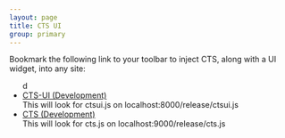 ```yaml
---
layout: page
title: CTS UI
group: primary
---
```


<p>Bookmark the following link to your toolbar to inject CTS, along with a UI widget, into any site:</p>

<ul>d
<li><a class="btn btn-success" href="javascript:var s=document.createElement('script');s.setAttribute('src','http://localhost:8000/release/cts-ui.js');document.getElementsByTagName('body')[0].appendChild(s);">CTS-UI (Development)</a><br />This will look for ctsui.js on localhost:8000/release/ctsui.js</li>
<li><a class="btn btn-success" href="javascript:var s=document.createElement('script');s.setAttribute('src','http://localhost:9000/release/cts.js?autoload=false');document.getElementsByTagName('body')[0].appendChild(s);">CTS (Development)</a><br />This will look for cts.js on localhost:9000/release/cts.js</li>
</ul>
